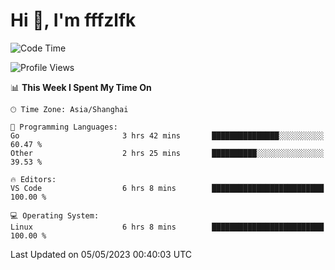 # Hi 👋, I'm fffzlfk

<!--START_SECTION:waka-->
![Code Time](http://img.shields.io/badge/Code%20Time-190%20hrs%2027%20mins-blue)

![Profile Views](http://img.shields.io/badge/Profile%20Views-0-blue)

📊 **This Week I Spent My Time On** 

```text
🕑︎ Time Zone: Asia/Shanghai

💬 Programming Languages: 
Go                       3 hrs 42 mins       ███████████████░░░░░░░░░░   60.47 % 
Other                    2 hrs 25 mins       ██████████░░░░░░░░░░░░░░░   39.53 % 

🔥 Editors: 
VS Code                  6 hrs 8 mins        █████████████████████████   100.00 % 

💻 Operating System: 
Linux                    6 hrs 8 mins        █████████████████████████   100.00 % 
```


 Last Updated on 05/05/2023 00:40:03 UTC
<!--END_SECTION:waka-->
